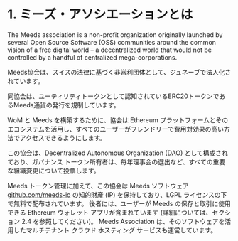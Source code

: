 
# 1. ミーズ・アソシエーションとは

The Meeds association is a non-profit organization originally launched by several Open Source Software (OSS) communities around the common vision of a free digital world – a decentralized world that would not be controlled by a handful of centralized mega-corporations.

Meeds協会は、スイスの法律に基づく非営利団体として、ジュネーブで法人化されています。

同協会は、ユーティリティトークンとして認知されているERC20トークンであるMeeds通貨の発行を規制しています。

WoM と Meeds を構築するために、協会は Ethereum プラットフォームとそのエコシステムを活用し、すべてのユーザーがフレンドリーで費用対効果の高い方法でアクセスできるようにします。

この協会は、Decentralized Autonomous Organization (DAO) として構成されており、ガバナンス トークン所有者は、毎年理事会の選出など、すべての重要な組織変更について投票します。

Meeds トークン管理に加えて、この協会は Meeds ソフトウェア [github.com/meeds-io](https://github.com/meeds-io) の知的財産 (IP) を保持しており、LGPL ライセンスの下で無料で配布されています。 後者には、ユーザーが Meeds の保存と取引に使用できる Ethereum ウォレット アプリが含まれています (詳細については、セクション 2.4 を参照してください)。 Meeds Association は、そのソフトウェアを活用したマルチテナント クラウド ホスティング サービスも運営しています。
